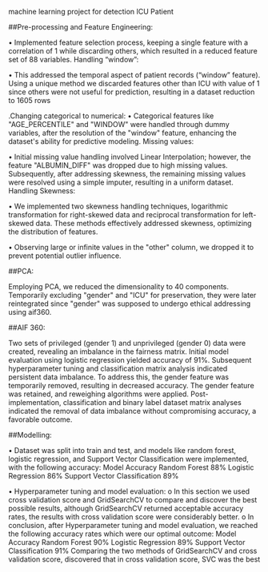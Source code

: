 machine learning project for detection ICU Patient 

##Pre-processing and Feature Engineering:


• Implemented feature selection process, keeping a single feature with a correlation of 1
while discarding others, which resulted in a reduced feature set of 88 variables.
Handling “window”:

• This addressed the temporal aspect of patient records (“window” feature). Using a unique
method we discarded features other than ICU with value of 1 since others were not useful
for prediction, resulting in a dataset reduction to 1605 rows

.Changing categorical to numerical:
• Categorical features like "AGE_PERCENTILE" and "WINDOW" were handled through
dummy variables, after the resolution of the "window" feature, enhancing the dataset's
ability for predictive modeling.
Missing values:

• Initial missing value handling involved Linear Interpolation; however, the feature
"ALBUMIN_DIFF" was dropped due to high missing values. Subsequently, after
addressing skewness, the remaining missing values were resolved using a simple imputer,
resulting in a uniform dataset.
Handling Skewness:

• We implemented two skewness handling techniques, logarithmic transformation for
right-skewed data and reciprocal transformation for left-skewed data. These methods
effectively addressed skewness, optimizing the distribution of features.

• Observing large or infinite values in the "other" column, we dropped it to prevent
potential outlier influence.


##PCA:

Employing PCA, we reduced the dimensionality to 40 components. Temporarily excluding
"gender" and "ICU" for preservation, they were later reintegrated since "gender" was supposed to
undergo ethical addressing using aif360.

##AIF 360:

Two sets of privileged (gender 1) and unprivileged (gender 0) data were created, revealing an
imbalance in the fairness matrix. Initial model evaluation using logistic regression yielded
accuracy of 91%. Subsequent hyperparameter tuning and classification matrix analysis indicated
persistent data imbalance. To address this, the gender feature was temporarily removed, resulting
in decreased accuracy. The gender feature was retained, and reweighing algorithms were applied.
Post-implementation, classification and binary label dataset matrix analyses indicated the
removal of data imbalance without compromising accuracy, a favorable outcome.


##Modelling:

• Dataset was split into train and test, and models like random forest, logistic regression,
and Support Vector Classification were implemented, with the following accuracy:
Model Accuracy
Random Forest 88%
Logistic Regression 86%
Support Vector Classification 89%

• Hyperparameter tuning and model evaluation:
o In this section we used cross validation score and GridSearchCV to compare and
discover the best possible results, although GridSearchCV returned acceptable
accuracy rates, the results with cross validation score were considerably better.
o In conclusion, after Hyperparameter tuning and model evaluation, we reached the
following accuracy rates which were our optimal outcome:
Model Accuracy
Random Forest 90%
Logistic Regression 89%
Support Vector Classification 91%
Comparing the two methods of GridSearchCV and cross validation score, discovered that in
cross validation score, SVC was the best 
